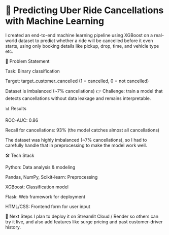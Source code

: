 # 🚕 Predicting Uber Ride Cancellations with Machine Learning
I created an end-to-end machine learning pipeline using XGBoost on a real-world dataset to predict whether a ride will be cancelled before it even starts, using only booking details like pickup, drop, time, and vehicle type etc.

📌 Problem Statement

Task: Binary classification

Target: target_customer_cancelled (1 = cancelled, 0 = not cancelled)

Dataset is imbalanced (~7% cancellations)
👉 Challenge: train a model that detects cancellations without data leakage and remains interpretable.

📊 Results

ROC-AUC: 0.86

Recall for cancellations: 93% (the model catches almost all cancellations)

The dataset was highly imbalanced (~7% cancellations), so I had to carefully handle that in preprocessing to make the model work well.

🛠 Tech Stack

Python: Data analysis & modeling

Pandas, NumPy, Scikit-learn: Preprocessing

XGBoost: Classification model

Flask: Web framework for deployment

HTML/CSS: Frontend form for user input

📌 Next Steps
I plan to deploy it on Streamlit Cloud / Render so others can try it live, and also add features like surge pricing and past customer-driver history.
